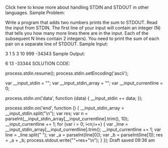 Click here to know more about handling STDIN and STDOUT in other languages.
Sample Problem:

Write a program that adds two numbers prints the sum to STDOUT. Read the input from STDIN. The first line of your input will contain an integer (N) that tells you how many more lines there are in the input. Each of the subsequent N lines contain 2 integers). You need to print the sum of each pair on a separate line of STDOUT.
Sample Input:

3
1 5
3 10
999 -34343
Sample Output:

6
13
-33344
SOLUTION CODE:


process.stdin.resume();
process.stdin.setEncoding('ascii');

var __input_stdin = "";
var __input_stdin_array = "";
var __input_currentline = 0;

process.stdin.on('data', function (data) {
    __input_stdin += data;
});

process.stdin.on('end', function () {
    __input_stdin_array = __input_stdin.split("\n");
    var res;
    var n = parseInt(__input_stdin_array[__input_currentline].trim(), 10);
    __input_currentline += 1;
    for (var i = 0; i<n;i++) {
        var _line = __input_stdin_array[__input_currentline].trim();
        __input_currentline += 1;
        var line = _line.split(" ");
        var _a = parseInt(line[0]);
        var _b = parseInt(line[1]);
        res = _a + _b;
        process.stdout.write(""+res+"\n");
    }
});
Draft saved 09:36 am